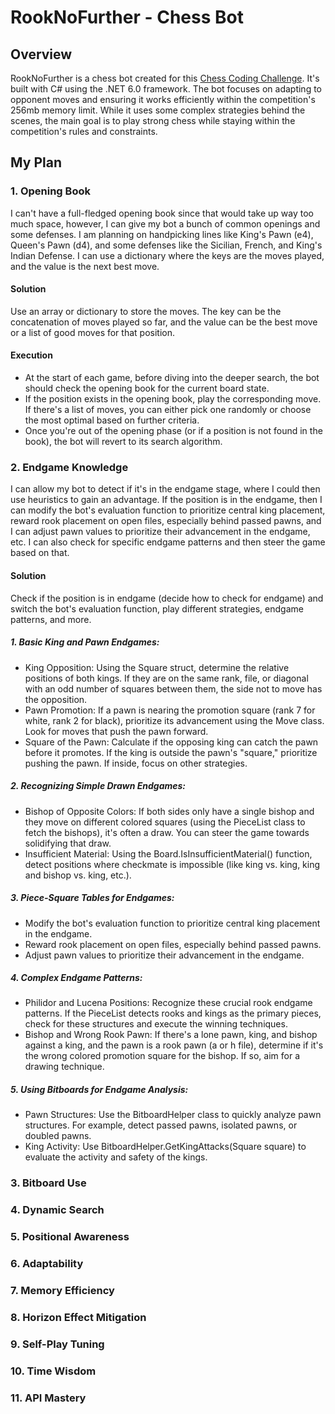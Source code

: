 # RookNoFurther - Chess Bot

## Overview

RookNoFurther is a chess bot created for this [Chess Coding Challenge](https://github.com/SebLague/Chess-Challenge). It's built with C# using the .NET 6.0 framework. The bot focuses on adapting to opponent moves and ensuring it works efficiently within the competition's 256mb memory limit. While it uses some complex strategies behind the scenes, the main goal is to play strong chess while staying within the competition's rules and constraints.

## My Plan 

### 1. Opening Book

I can't have a full-fledged opening book since that would take up way too much space, however, I can give my bot a bunch of common openings and some defenses. I am planning on handpicking lines like King's Pawn (e4), Queen's Pawn (d4), and some defenses like the Sicilian, French, and King's Indian Defense. I can use a dictionary where the keys are the moves played, and the value is the next best move. 

#### Solution

Use an array or dictionary to store the moves. The key can be the concatenation of moves played so far, and the value can be the best move or a list of good moves for that position.

#### Execution

- At the start of each game, before diving into the deeper search, the bot should check the opening book for the current board state.
- If the position exists in the opening book, play the corresponding move. If there's a list of moves, you can either pick one randomly or choose the most optimal based on further criteria.
- Once you're out of the opening phase (or if a position is not found in the book), the bot will revert to its search algorithm.

### 2. Endgame Knowledge

I can allow my bot to detect if it's in the endgame stage, where I could then use heuristics to gain an advantage. If the position is in the endgame, then I can modify the bot's evaluation function to prioritize central king placement, reward rook placement on open files, especially behind passed pawns, and I can adjust pawn values to prioritize their advancement in the endgame, etc. I can also check for specific endgame patterns and then steer the game based on that. 

#### Solution

Check if the position is in endgame (decide how to check for endgame) and switch the bot's evaluation function, play different strategies, endgame patterns, and more.

##### 1. Basic King and Pawn Endgames:
- King Opposition: Using the Square struct, determine the relative positions of both kings. If they are on the same rank, file, or diagonal with an odd number of squares between them, the side not to move has the opposition.
- Pawn Promotion: If a pawn is nearing the promotion square (rank 7 for white, rank 2 for black), prioritize its advancement using the Move class. Look for moves that push the pawn forward.
- Square of the Pawn: Calculate if the opposing king can catch the pawn before it promotes. If the king is outside the pawn's "square," prioritize pushing the pawn. If inside, focus on other strategies.

##### 2. Recognizing Simple Drawn Endgames:

- Bishop of Opposite Colors: If both sides only have a single bishop and they move on different colored squares (using the PieceList class to fetch the bishops), it's often a draw. You can steer the game towards solidifying that draw.
- Insufficient Material: Using the Board.IsInsufficientMaterial() function, detect positions where checkmate is impossible (like king vs. king, king and bishop vs. king, etc.).

##### 3. Piece-Square Tables for Endgames:

- Modify the bot's evaluation function to prioritize central king placement in the endgame.
- Reward rook placement on open files, especially behind passed pawns.
- Adjust pawn values to prioritize their advancement in the endgame.

##### 4. Complex Endgame Patterns:

- Philidor and Lucena Positions: Recognize these crucial rook endgame patterns. If the PieceList detects rooks and kings as the primary pieces, check for these structures and execute the winning techniques.
- Bishop and Wrong Rook Pawn: If there's a lone pawn, king, and bishop against a king, and the pawn is a rook pawn (a or h file), determine if it's the wrong colored promotion square for the bishop. If so, aim for a drawing technique.

##### 5. Using Bitboards for Endgame Analysis:

- Pawn Structures: Use the BitboardHelper class to quickly analyze pawn structures. For example, detect passed pawns, isolated pawns, or doubled pawns.
- King Activity: Use BitboardHelper.GetKingAttacks(Square square) to evaluate the activity and safety of the kings.

### 3. Bitboard Use
### 4. Dynamic Search
### 5. Positional Awareness
### 6. Adaptability
### 7. Memory Efficiency
### 8. Horizon Effect Mitigation
### 9. Self-Play Tuning
### 10. Time Wisdom
### 11. API Mastery
